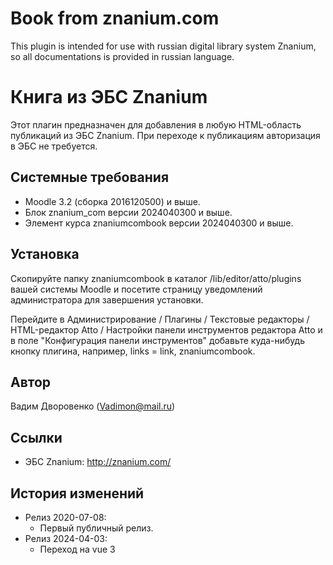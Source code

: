 Book from znanium.com
=====================

This plugin is intended for use with russian digital library system Znanium, 
so all documentations is provided in russian language.

Книга из ЭБС Znanium
====================

Этот плагин предназначен для добавления в любую HTML-область публикаций из ЭБС Znanium. При переходе к публикациям 
авторизация в ЭБС не требуется. 

Системные требования
--------------------
- Moodle 3.2 (сборка 2016120500) и выше.
- Блок znanium_com версии 2024040300 и выше.
- Элемент курса znaniumcombook версии 2024040300 и выше.

Установка
---------
Скопируйте папку znaniumcombook в каталог /lib/editor/atto/plugins вашей системы Moodle и посетите страницу 
уведомлений администратора для завершения установки.

Перейдите в Администрирование / Плагины / Текстовые редакторы / HTML-редактор Atto / Настройки панели
инструментов редактора Atto и в поле "Конфигурация панели инструментов" добавьте куда-нибудь кнопку плигина, 
например, links = link, znaniumcombook.

Автор
------
Вадим Дворовенко (Vadimon@mail.ru)

Ссылки
------
- ЭБС Znanium: http://znanium.com/

История изменений
-----------------
- Релиз 2020-07-08:
  - Первый публичный релиз.
- Релиз 2024-04-03:
  - Переход на vue 3


